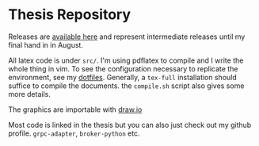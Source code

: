 # Thesis Repository

Releases are [available here](https://github.com/pascalwhoop/masterthesis/releases) and represent intermediate releases
until my final hand in in August. 

All latex code is under `src/`. I'm using pdflatex to compile and I write the whole thing in vim. To see the
configuration necessary to replicate the environment, see my [dotfiles](https://github.com/pascalwhoop/dotfiles).
Generally, a `tex-full` installation should suffice to compile the documents. the `compile.sh` script also gives some
more details. 

The graphics are importable with [draw.io](https://draw.io) 


Most code is linked in the thesis but you can also just check out my github profile. `grpc-adapter`, `broker-python`
etc.
